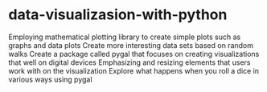 # data-visualizasion-with-python
Employing mathematical plotting library to create simple plots such as graphs and data plots 
Create more interesting data sets based on random walks
Create a package called pygal that focuses on creating visualizations that well on digital devices
Emphasizing and resizing elements that users work with on the visualization
Explore what happens when you roll a dice in various ways using pygal 
